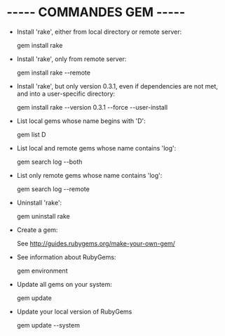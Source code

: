 ----- COMMANDES GEM -----
=========================


* Install 'rake', either from local directory or remote server:

    gem install rake

* Install 'rake', only from remote server:

    gem install rake --remote

* Install 'rake', but only version 0.3.1, even if dependencies
  are not met, and into a user-specific directory:

    gem install rake --version 0.3.1 --force --user-install

* List local gems whose name begins with 'D':

    gem list D

* List local and remote gems whose name contains 'log':

    gem search log --both

* List only remote gems whose name contains 'log':

    gem search log --remote

* Uninstall 'rake':

    gem uninstall rake

* Create a gem:

    See http://guides.rubygems.org/make-your-own-gem/

* See information about RubyGems:

    gem environment

* Update all gems on your system:

    gem update

* Update your local version of RubyGems

    gem update --system    

